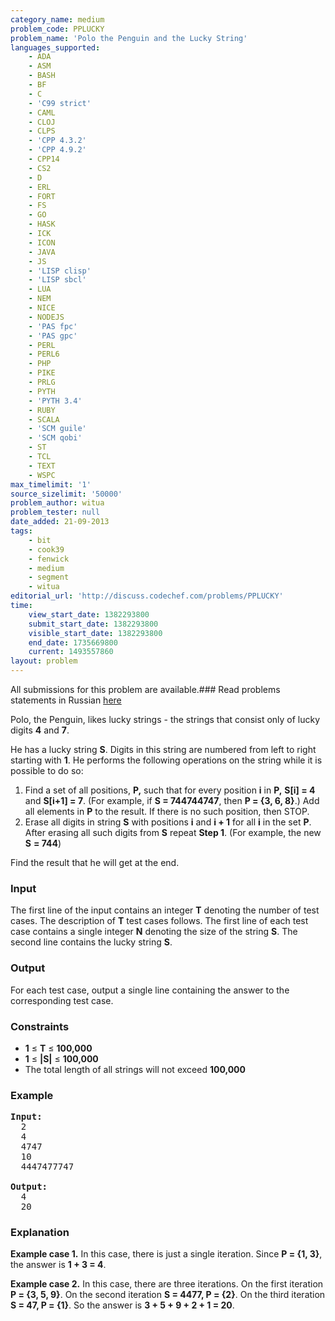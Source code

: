 ```yaml
---
category_name: medium
problem_code: PPLUCKY
problem_name: 'Polo the Penguin and the Lucky String'
languages_supported:
    - ADA
    - ASM
    - BASH
    - BF
    - C
    - 'C99 strict'
    - CAML
    - CLOJ
    - CLPS
    - 'CPP 4.3.2'
    - 'CPP 4.9.2'
    - CPP14
    - CS2
    - D
    - ERL
    - FORT
    - FS
    - GO
    - HASK
    - ICK
    - ICON
    - JAVA
    - JS
    - 'LISP clisp'
    - 'LISP sbcl'
    - LUA
    - NEM
    - NICE
    - NODEJS
    - 'PAS fpc'
    - 'PAS gpc'
    - PERL
    - PERL6
    - PHP
    - PIKE
    - PRLG
    - PYTH
    - 'PYTH 3.4'
    - RUBY
    - SCALA
    - 'SCM guile'
    - 'SCM qobi'
    - ST
    - TCL
    - TEXT
    - WSPC
max_timelimit: '1'
source_sizelimit: '50000'
problem_author: witua
problem_tester: null
date_added: 21-09-2013
tags:
    - bit
    - cook39
    - fenwick
    - medium
    - segment
    - witua
editorial_url: 'http://discuss.codechef.com/problems/PPLUCKY'
time:
    view_start_date: 1382293800
    submit_start_date: 1382293800
    visible_start_date: 1382293800
    end_date: 1735669800
    current: 1493557860
layout: problem
---
```

All submissions for this problem are available.###  Read problems statements in Russian [here](http://www.codechef.com/download/translated/COOK39/russian/PPLUCKY.pdf)

Polo, the Penguin, likes lucky strings - the strings that consist only of lucky digits **4** and **7**.

He has a lucky string **S**. Digits in this string are numbered from left to right starting with **1**. He performs the following operations on the string while it is possible to do so:

1. Find a set of all positions, **P,** such that for every position **i** in **P,** **S\[i\] = 4** and **S\[i+1\] = 7**. (For example, if **S = 744744747**, then **P = {3, 6, 8}**.) Add all elements in **P** to the result. If there is no such position, then STOP.
2. Erase all digits in string **S** with positions **i** and **i + 1** for all **i** in the set **P**. After erasing all such digits from **S** repeat **Step 1**. (For example, the new **S** **= 744**)

Find the result that he will get at the end.

### Input

 The first line of the input contains an integer **T** denoting the number of test cases. The description of **T** test cases follows. The first line of each test case contains a single integer **N** denoting the size of the string **S**. The second line contains the lucky string **S**.

### Output

For each test case, output a single line containing the answer to the corresponding test case.

### Constraints

- **1** ≤ **T** ≤ **100,000**
- **1** ≤ **|S|** ≤ **100,000**
- The total length of all strings will not exceed **100,000**

### Example

<pre><b>Input:</b>
  2
  4
  4747
  10
  4447477747
  
<b>Output:</b>
  4
  20
</pre>
###  

### Explanation

**Example case 1.** In this case, there is just a single iteration. Since **P = {1, 3}**, the answer is **1 + 3 = 4**.

**Example case 2.** In this case, there are three iterations. On the first iteration **P = {3, 5, 9}**. On the second iteration **S = 4477, P = {2}**. On the third iteration **S = 47, P = {1}**. So the answer is **3 + 5 + 9 + 2 + 1 = 20**.
